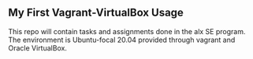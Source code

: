 ## My First Vagrant-VirtualBox Usage
This repo will contain tasks and assignments done in the alx SE program.
The environment is Ubuntu-focal 20.04 provided through vagrant and Oracle VirtualBox.
